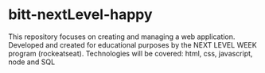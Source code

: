 # bitt-nextLevel-happy
This repository focuses on creating and managing a web application. Developed and created for educational purposes by the NEXT LEVEL WEEK program (rockeatseat).  Technologies will be covered: html, css, javascript, node and SQL
